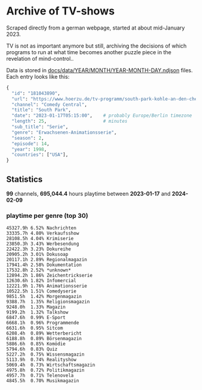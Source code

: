 # Archive of TV-shows

Scraped directly from a german webpage, started at about mid-January 2023.

TV is not as important anymore but still, archiving the decisions of which programs to run at what time
becomes another puzzle piece in the revelation of mind-control.. 

Data is stored in [docs/data/YEAR/MONTH/YEAR-MONTH-DAY.ndjson](docs/data/) files. 
Each entry looks like this:

```python
{
  "id": "181043890", 
  "url": "https://www.hoerzu.de/tv-programm/south-park-kohle-an-den-chefkoch/bid_181043890/", 
  "channel": "Comedy Central", 
  "title": "South Park", 
  "date": "2023-01-17T05:15:00",    # probably Europe/Berlin timezone 
  "length": 25,                     # minutes 
  "sub_title": "Serie", 
  "genre": "Erwachsenen-Animationsserie", 
  "season": 2, 
  "episode": 14, 
  "year": 1998, 
  "countries": ["USA"],
}
```

## Statistics

**99** channels, **695,044.4** hours playtime between **2023-01-17** and **2024-02-09**


### playtime per genre (top 30)

    45327.9h 6.52% Nachrichten
    33335.7h 4.80% Verkaufsshow
    28108.5h 4.04% Krimiserie
    23850.3h 3.43% Werbesendung
    22422.3h 3.23% Dokureihe
    20905.2h 3.01% Dokusoap
    20117.1h 2.89% Regionalmagazin
    17941.4h 2.58% Dokumentation
    17532.8h 2.52% *unknown*
    12894.2h 1.86% Zeichentrickserie
    12630.6h 1.82% Infomercial
    12221.9h 1.76% Animationsserie
    10522.5h 1.51% Comedyserie
    9851.5h  1.42% Morgenmagazin
    9388.7h  1.35% Religionsmagazin
    9248.0h  1.33% Magazin
    9199.2h  1.32% Talkshow
    6847.6h  0.99% E-Sport
    6668.1h  0.96% Programmende
    6631.6h  0.95% Sitcom
    6208.4h  0.89% Wetterbericht
    6188.8h  0.89% Börsenmagazin
    5886.6h  0.85% Komödie
    5794.6h  0.83% Quiz
    5227.2h  0.75% Wissensmagazin
    5113.9h  0.74% Realityshow
    5069.4h  0.73% Wirtschaftsmagazin
    4975.8h  0.72% Politikmagazin
    4957.7h  0.71% Telenovela
    4845.5h  0.70% Musikmagazin
